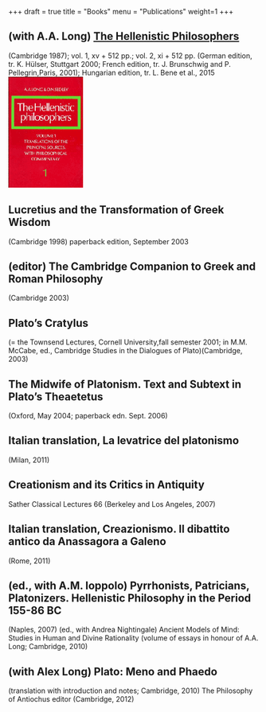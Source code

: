 +++
draft = true
title = "Books"
menu = "Publications"
weight=1
+++

## (with A.A. Long) [The Hellenistic Philosophers](http://www.cambridge.org/catalogue/catalogue.asp?isbn=0521275563)
(Cambridge 1987); vol. 1, xv + 512 pp.; vol. 2, xi + 512 pp. (German edition, tr. K. Hülser, Stuttgart 2000; French edition, tr. J. Brunschwig and P. Pellegrin,Paris, 2001); Hungarian edition, tr. L. Bene et al., 2015
![The Hellenistic Philosophers](LS.gif)

## Lucretius and the Transformation of Greek Wisdom
(Cambridge 1998)
paperback edition, September 2003


## (editor) The Cambridge Companion to Greek and Roman Philosophy
(Cambridge 2003)


## Plato’s Cratylus
(= the Townsend Lectures, Cornell University,fall semester 2001; in M.M. McCabe, ed., Cambridge Studies in the Dialogues of Plato)(Cambridge, 2003)


## The Midwife of Platonism. Text and Subtext in Plato’s Theaetetus
(Oxford, May 2004; paperback edn. Sept. 2006)


## Italian translation, La levatrice del platonismo
(Milan, 2011)


## Creationism and its Critics in Antiquity
Sather Classical Lectures 66
(Berkeley and Los Angeles, 2007)


## Italian translation, Creazionismo. Il dibattito antico da Anassagora a Galeno
(Rome, 2011)


## (ed., with A.M. Ioppolo) Pyrrhonists, Patricians, Platonizers. Hellenistic Philosophy in the Period 155-86 BC
(Naples, 2007)
(ed., with Andrea Nightingale) Ancient Models of Mind: Studies in Human and Divine Rationality
(volume of essays in honour of A.A. Long; Cambridge, 2010)


## (with Alex Long) Plato: Meno and Phaedo
(translation with introduction and notes; Cambridge, 2010)
The Philosophy of Antiochus
editor (Cambridge, 2012)
